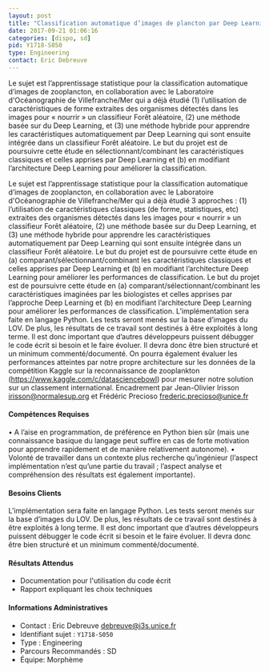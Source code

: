 ```yaml
---
layout: post
title: "Classification automatique d’images de plancton par Deep Learning ou apprentissage hybride Deep Features/Random Forest"
date: 2017-09-21 01:06:16
categories: [dispo, sd]
pid: Y1718-S050
type: Engineering
contact: Eric Debreuve
---
```

       
Le sujet est l’apprentissage statistique pour la classification automatique d’images de zooplancton, en collaboration avec le Laboratoire d'Océanographie de Villefranche/Mer qui a déjà étudié (1) l’utilisation de caractéristiques de forme extraites des organismes détectés dans les images pour « nourrir » un classifieur Forêt aléatoire, (2) une méthode basée sur du Deep Learning, et (3) une méthode  hybride pour apprendre les caractéristiques automatiquement par Deep Learning qui sont ensuite intégrée dans un classifieur Forêt aléatoire. Le but du projet est de poursuivre cette étude en sélectionnant/combinant les caractéristiques classiques et celles apprises par Deep Learning et (b) en modifiant l’architecture Deep Learning pour améliorer la classification.

Le sujet est l’apprentissage statistique pour la classification automatique d’images de zooplancton, en collaboration avec le Laboratoire d'Océanographie de Villefranche/Mer qui a déjà étudié 3 approches : (1) l’utilisation de caractéristiques classiques (de forme, statistiques, etc) extraites des organismes détectés dans les images pour « nourrir » un classifieur Forêt aléatoire, (2) une méthode basée sur du Deep Learning, et (3) une méthode  hybride pour apprendre les caractéristiques automatiquement par Deep Learning qui sont ensuite intégrée dans un classifieur Forêt aléatoire. Le but du projet est de poursuivre cette étude en (a) comparant/sélectionnant/combinant les caractéristiques classiques et celles apprises par Deep Learning et (b) en modifiant l’architecture Deep Learning pour améliorer les performances de classification. Le but du projet est de poursuivre cette étude en (a) comparant/sélectionnant/combinant les caractéristiques imaginées par les biologistes et celles apprises par l’approche Deep Learning et (b) en modifiant l’architecture Deep Learning pour améliorer les performances de classification.
	L’implémentation sera faite en langage Python. Les tests seront menés sur la base d’images du LOV. De plus, les résultats de ce travail sont destinés à être exploités à long terme. Il est donc important que d’autres développeurs puissent débugger le code écrit si besoin et le faire évoluer. Il devra donc être bien structuré et un minimum commenté/documenté. On pourra également évaluer les performances atteintes par notre propre architecture sur les données de la compétition Kaggle sur la reconnaissance de zooplankton (https://www.kaggle.com/c/datasciencebowl) pour mesurer notre solution sur un classement international.
Encadrement par Jean-Olivier Irisson <irisson@normalesup.org> et Frédéric Precioso <frederic.precioso@unice.fr> 


#### Compétences Requises
•	A l’aise en programmation, de préférence en Python bien sûr (mais une connaissance basique du langage peut suffire en cas de forte motivation pour apprendre rapidement et de manière relativement autonome).
•	Volonté de travailler dans un contexte plus recherche qu’ingénieur (l’aspect implémentation n’est qu’une partie du travail ; l’aspect analyse et compréhension des résultats est également importante).


#### Besoins Clients
L’implémentation sera faite en langage Python. Les tests seront menés sur la base d’images du LOV. De plus, les résultats de ce travail sont destinés à être exploités à long terme. Il est donc important que d’autres développeurs puissent débugger le code écrit si besoin et le faire évoluer. Il devra donc être bien structuré et un minimum commenté/documenté.

#### Résultats Attendus
- Documentation pour l'utilisation du code écrit
- Rapport expliquant les choix techniques
     

#### Informations Administratives
  * Contact : Eric Debreuve <debreuve@i3s.unice.fr>
  * Identifiant sujet : `Y1718-S050`
  * Type : Engineering
  * Parcours Recommandés : SD
  * Équipe: Morphème
     